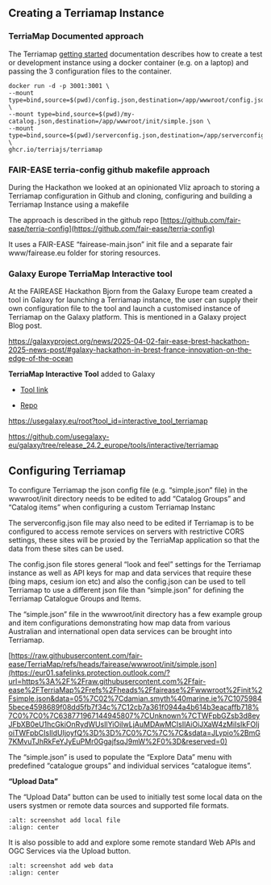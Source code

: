 ## Creating a Terriamap Instance

### TerriaMap Documented approach

The Terriamap [getting
started](https://docs.terria.io/guide/getting-started/) documentation
describes how to create a test or development instance using a docker
container (e.g. on a laptop) and passing the 3 configuration files to
the container.

```console
docker run -d -p 3001:3001 \
--mount type=bind,source=$(pwd)/config.json,destination=/app/wwwroot/config.json \
--mount type=bind,source=$(pwd)/my-catalog.json,destination=/app/wwwroot/init/simple.json \
--mount type=bind,source=$(pwd)/serverconfig.json,destination=/app/serverconfig.json \
ghcr.io/terriajs/terriamap
```

### FAIR-EASE terria-config github makefile approach

During the Hackathon we looked at an opinionated Vliz aproach to
storing a Terriamap configuration in Github and cloning, configuring and
building a Terriamap Instance using a makefile

The approach is described in the github repo
[https://github.com/fair-ease/terria-config](https://github.com/fair-ease/terria-config)

It uses a FAIR-EASE “fairease-main.json” init file and a separate fair
www/fairease.eu folder for storing resources.

### Galaxy Europe TerriaMap Interactive tool

At the FAIREASE Hackathon Bjorn from the Galaxy Europe team created a
tool in Galaxy for launching a Terriamap instance, the user can supply
their own configuration file to the tool and launch a customised
instance of Terriamap on the Galaxy platform. This is mentioned in a
Galaxy project Blog post.

<https://galaxyproject.org/news/2025-04-02-fair-ease-brest-hackathon-2025-news-post/#galaxy-hackathon-in-brest-france-innovation-on-the-edge-of-the-ocean>

**TerriaMap Interactive Tool** added to Galaxy

- [Tool
  link](https://usegalaxy.eu/root?tool_id=interactive_tool_terriamap)

- [Repo](https://github.com/usegalaxy-eu/galaxy/tree/release_24.2_europe/tools/interactive/terriamap)

<https://usegalaxy.eu/root?tool_id=interactive_tool_terriamap>

<https://github.com/usegalaxy-eu/galaxy/tree/release_24.2_europe/tools/interactive/terriamap>

## Configuring Terriamap

To configure Terriamap the json config file (e.g. “simple.json” file) in
the wwwroot/init directory needs to be edited to add “Catalog Groups”
and “Catalog items” when configuring a custom Terriamap Instanc

The serverconfig.json file may also need to be edited if Terriamap is to
be configured to access remote services on servers with restrictive CORS
settings, these sites will be proxied by the TerriaMap application so
that the data from these sites can be used.

The config.json file stores general “look and feel” settings for the
Terriamap instance as well as API keys for map and data services that
require these (bing maps, cesium ion etc) and also the config.json can
be used to tell Terriamap to use a different json file than
“simple.json” for defining the Terriamap Catalogue Groups and Items.

The “simple.json” file in the wwwroot/init directory has a few example
group and item configurations demonstrating how map data from various
Australian and international open data services can be brought into
Terriamap.

[https://raw.githubusercontent.com/fair-ease/TerriaMap/refs/heads/fairease/wwwroot/init/simple.json](https://eur01.safelinks.protection.outlook.com/?url=https%3A%2F%2Fraw.githubusercontent.com%2Ffair-ease%2FTerriaMap%2Frefs%2Fheads%2Ffairease%2Fwwwroot%2Finit%2Fsimple.json&data=05%7C02%7Cdamian.smyth%40marine.ie%7C10759845bece4598689f08dd5fb7f34c%7C12cb7a361f0944a4b614b3eacaffb718%7C0%7C0%7C638771967144945807%7CUnknown%7CTWFpbGZsb3d8eyJFbXB0eU1hcGkiOnRydWUsIlYiOiIwLjAuMDAwMCIsIlAiOiJXaW4zMiIsIkFOIjoiTWFpbCIsIldUIjoyfQ%3D%3D%7C0%7C%7C%7C&sdata=JLypio%2BmG7KMvuTJhRkFeYJyEuPMr0GgajfsqJ9mW%2F0%3D&reserved=0)

The “simple.json” is used to populate the “Explore Data” menu with
predefined “catalogue groups” and individual services “catalogue items”.

**“Upload Data”**

The “Upload Data” button can be used to initially test some local data
on the users systmen or remote data sources and supported file formats.

```{image} ../content/image1.png
:alt: screenshot add local file
:align: center
```

It is also possible to add and explore some remote standard Web APIs and
OGC Services via the Upload button.

```{image} ../content/image2.png
:alt: screenshot add web data 
:align: center
```
